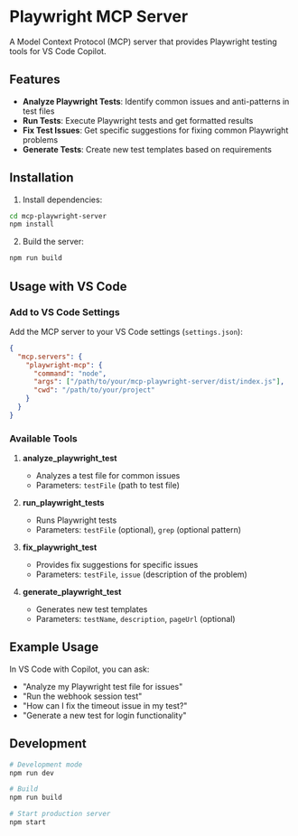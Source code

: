 # Playwright MCP Server

A Model Context Protocol (MCP) server that provides Playwright testing tools for VS Code Copilot.

## Features

- **Analyze Playwright Tests**: Identify common issues and anti-patterns in test files
- **Run Tests**: Execute Playwright tests and get formatted results
- **Fix Test Issues**: Get specific suggestions for fixing common Playwright problems
- **Generate Tests**: Create new test templates based on requirements

## Installation

1. Install dependencies:
```bash
cd mcp-playwright-server
npm install
```

2. Build the server:
```bash
npm run build
```

## Usage with VS Code

### Add to VS Code Settings

Add the MCP server to your VS Code settings (`settings.json`):

```json
{
  "mcp.servers": {
    "playwright-mcp": {
      "command": "node",
      "args": ["/path/to/your/mcp-playwright-server/dist/index.js"],
      "cwd": "/path/to/your/project"
    }
  }
}
```

### Available Tools

1. **analyze_playwright_test**
   - Analyzes a test file for common issues
   - Parameters: `testFile` (path to test file)

2. **run_playwright_tests** 
   - Runs Playwright tests
   - Parameters: `testFile` (optional), `grep` (optional pattern)

3. **fix_playwright_test**
   - Provides fix suggestions for specific issues
   - Parameters: `testFile`, `issue` (description of the problem)

4. **generate_playwright_test**
   - Generates new test templates
   - Parameters: `testName`, `description`, `pageUrl` (optional)

## Example Usage

In VS Code with Copilot, you can ask:

- "Analyze my Playwright test file for issues"
- "Run the webhook session test"
- "How can I fix the timeout issue in my test?"
- "Generate a new test for login functionality"

## Development

```bash
# Development mode
npm run dev

# Build
npm run build

# Start production server
npm start
```
